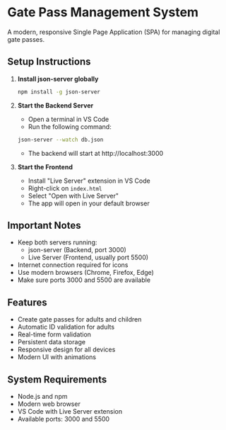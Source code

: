 # Gate Pass Management System

A modern, responsive Single Page Application (SPA) for managing digital gate passes.

## Setup Instructions

1. **Install json-server globally**
   ```bash
   npm install -g json-server
   ```

2. **Start the Backend Server**
   - Open a terminal in VS Code
   - Run the following command:
   ```bash
   json-server --watch db.json
   ```
   - The backend will start at http://localhost:3000

3. **Start the Frontend**
   - Install "Live Server" extension in VS Code
   - Right-click on `index.html`
   - Select "Open with Live Server"
   - The app will open in your default browser

## Important Notes
- Keep both servers running:
  - json-server (Backend, port 3000)
  - Live Server (Frontend, usually port 5500)
- Internet connection required for icons
- Use modern browsers (Chrome, Firefox, Edge)
- Make sure ports 3000 and 5500 are available

## Features
- Create gate passes for adults and children
- Automatic ID validation for adults
- Real-time form validation
- Persistent data storage
- Responsive design for all devices
- Modern UI with animations

## System Requirements
- Node.js and npm
- Modern web browser
- VS Code with Live Server extension
- Available ports: 3000 and 5500
